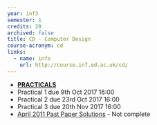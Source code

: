 ```yaml
---
year: inf3
semester: 1
credits: 20
archived: false
title: CD - Computer Design 
course-acronym: cd
links:
  - name: info
    url: http://course.inf.ed.ac.uk/cd/
---
```


- **[PRACTICALS](http://www.inf.ed.ac.uk/teaching/courses/cd/Practicals.html)**
 - Practical 1 due 9th Oct 2017 16:00
 - Practical 2 due 23rd Oct 2017 16:00
 - Practical 3 due 20th Nov 2017 16:00
- [April 2011 Past Paper Solutions](https://docs.google.com/document/d/10JiwXXE4JGzd1p1RoWF2CVQvtzbLxupbAcM_3u3Og4w/edit) - Not complete
